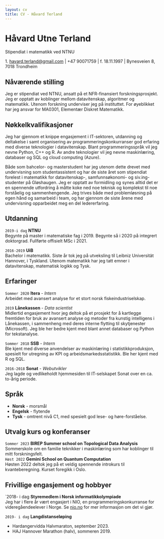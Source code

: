 ```yaml
---
layout: cv
title: CV - Håvard Terland
---
```

# Håvard Utne Terland
Stipendiat i matematikk ved NTNU

<div id="webaddress">
1. <a href="havard.terland@gmail.com">havard.terland@gmail.com</a> | +47 90071759 | f. 18.11.1997 | Bynesveien 8, 7018 Trondheim
</div>


## Nåværende stilling

Jeg er stipendiat ved NTNU, ansatt på et NFR-finansiert forskningsprosjekt. Jeg er opptatt av koblinger mellom datavitenskap, algoritmer og matematikk. Utenom forskning underviser jeg på instituttet. For øyeblikket har jeg ansvar for MA0301, Elementær Diskret Matematikk. 

## Nøkkelkvalifikasjoner
Jeg har gjennom et knippe engasjement i IT-sektoren, utdanning og deltakelse i samt organisering av programmeringskonkurranser god erfaring med diverse teknologier i datavitenskap. Blant programmeringsspråk vil jeg nevne Python, C++ og R. Av andre teknologier vil jeg nevne maskinlæring, databaser og SQL og cloud computing (Azure). 

Både som bahcelor- og masterstudent har jeg utenom dette drevet med undervisning som studentassistent og har de siste året som stipendiat forelest i matematikk for datavitenskap-, samfunnsøkonomi- og siv.ing-studenter på Gløshaugen. Jeg er opptatt av formidling og synes alltid det er en spennende utfordring å måtte koke ned noe teknisk og komplekst til noe forståelig og sammenhengende. Jeg trives både med problemløsning på egen hånd og samarbeid i team, og har gjennom de siste årene med undervisning opparbeidet meg en del ledererfaring. 

## Utdanning

`2019-i dag`
__NTNU__ \
Begynte på master i matematiske fag i 2019. Begynte så i 2020 på integrert doktorgrad. Fullførte offisielt MSc i 2021.

`2016-2019`
__UiB__ \
Bachelor i matematikk. Siste år tok jeg på utveksling til Leibniz Universität Hannover, i Tyskland. Utenom matematikk har jeg tatt emner i datavitenskap, matematisk logikk og Tysk.

## Erfaringer

`Sommer 2020` **Itera** - *Intern* \
Arbeidet med avansert analyse for et stort norsk fiskeindustriselskap. 

`2019`
__Lånekassen__ - *Data scientist* \
Midlertid engasjement hvor jeg deltok på et prosjekt for å kartlegge fremtiden for bruk av avansert analyse og metoder fra kunstig intelligens i Lånekassen, i sammenheng med deres interne flytting til skytjenester (Microsoft). Jeg ble her bedre kjent med blant annet databaser og Python for tekstanalyse.

`Sommer 2018` __SSB__ - *Intern* \
Ble kjent med diverse anvendelser av maskinlæring i statistikkproduksjon, spesielt for utregning av KPI og arbeidsmarkedsstatistikk. Ble her kjent med R og SQL.

`2016-2018` __Sonat__ - *Webutvikler* \
Jeg lagde og vedlikeholdt hjemmesiden til IT-selskapet Sonat over en ca. to-årig periode.

## Språk
- __Norsk__ - morsmål
- __Engelsk__ - flytende
- __Tysk__ - omtrent nivå C1, med spesielt god lese- og høre-forståelse.

## Utvalg kurs og konferanser
`Sommer 2023` __BIREP Summer school on Topological Data Analysis__ \
Sommerskole om en familie teknikker i maskinlæring som har koblinger til mitt forskningsfelt. \
`Høst 2022` __Gemini School on Quantum Computation__ \
Høsten 2022 deltok jeg på et veldig spennende introkurs til kvanteberegning. Kurset foregikk i Oslo.


## Frivillige engasjement og hobbyer

`2018- i dag
__Styremedlem i Norsk informatikkolympiade__\
Jeg har i flere år vært engasjert i NIO, en programmeringskonkurranse for videregåendeelever i Norge. Se <a href="nio.no">nio.no</a> for mer informasjon om det vi gjør.

`2019- i dag` __Langdistanseløping__ 
- Hardangervidda Halvmaraton, september 2023.
- HAJ Hannover Marathon (halv), sommeren 2019.





<!-- ### Footer

Last updated: May 2013 -->


